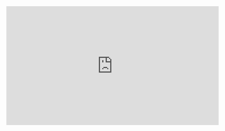 <iframe width="560" height="315" src="https://www.youtube.com/embed/B7koBE7VDGo" frameborder="0" allow="accelerometer; autoplay; encrypted-media; gyroscope; picture-in-picture" allowfullscreen></iframe>
